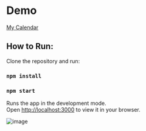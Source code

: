 # Demo
[My Calendar](https://my-calendar-two.vercel.app/)


## How to Run:

Clone the repository and run:
### `npm install`
### `npm start`

Runs the app in the development mode.\
Open [http://localhost:3000](http://localhost:3000) to view it in your browser.

![image](https://user-images.githubusercontent.com/81361521/165055703-ce14cbdf-0567-4f0c-976f-2736654ab1d7.png)
